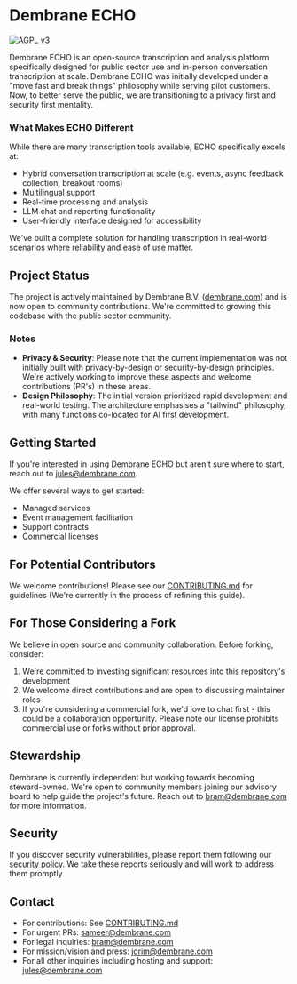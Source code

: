 # Dembrane ECHO

![AGPL v3](https://www.gnu.org/graphics/agplv3-88x31.png)

Dembrane ECHO is an open-source transcription and analysis platform specifically designed for public sector use and in-person conversation transcription at scale. Dembrane ECHO was initially developed under a "move fast and break things" philosophy while serving pilot customers. Now, to better serve the public, we are transitioning to a privacy first and security first mentality.

### What Makes ECHO Different

While there are many transcription tools available, ECHO specifically excels at:
- Hybrid conversation transcription at scale (e.g. events, async feedback collection, breakout rooms)
- Multilingual support
- Real-time processing and analysis
- LLM chat and reporting functionality
- User-friendly interface designed for accessibility

We've built a complete solution for handling transcription in real-world scenarios where reliability and ease of use matter.

## Project Status

The project is actively maintained by Dembrane B.V. ([dembrane.com](https://dembrane.com)) and is now open to community contributions. We're committed to growing this codebase with the public sector community.

### Notes

- **Privacy & Security**: Please note that the current implementation was not initially built with privacy-by-design or security-by-design principles. We're actively working to improve these aspects and welcome contributions (PR's) in these areas.
- **Design Philosophy**: The initial version prioritized rapid development and real-world testing. The architecture emphasises a "tailwind" philosophy, with many functions co-located for AI first development.

## Getting Started

If you're interested in using Dembrane ECHO but aren't sure where to start, reach out to jules@dembrane.com. 

We offer several ways to get started:

- Managed services
- Event management facilitation
- Support contracts
- Commercial licenses

## For Potential Contributors

We welcome contributions! Please see our [CONTRIBUTING.md](CONTRIBUTING.md) for guidelines (We're currently in the process of refining this guide).

## For Those Considering a Fork

We believe in open source and community collaboration. Before forking, consider:

1. We're committed to investing significant resources into this repository's development
2. We welcome direct contributions and are open to discussing maintainer roles
3. If you're considering a commercial fork, we'd love to chat first - this could be a collaboration opportunity. Please note our license prohibits commercial use or forks without prior approval.

## Stewardship

Dembrane is currently independent but working towards becoming steward-owned. We're open to community members joining our advisory board to help guide the project's future. Reach out to bram@dembrane.com for more information.

## Security

If you discover security vulnerabilities, please report them following our [security policy](SECURITY.md). We take these reports seriously and will work to address them promptly.

## Contact

- For contributions: See [CONTRIBUTING.md](CONTRIBUTING.md)
- For urgent PRs: sameer@dembrane.com
- For legal inquiries: bram@dembrane.com
- For mission/vision and press: jorim@dembrane.com
- For all other inquiries including hosting and support: jules@dembrane.com